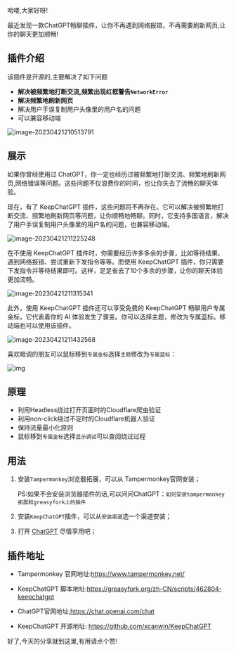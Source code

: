 哈喽,大家好呀!

最近发现一款ChatGPT畅聊插件，让你不再遇到网络报错，不再需要刷新网页,让你的聊天更加顺畅!

## 插件介绍

该插件是开源的,主要解决了如下问题

- **解决被频繁地打断交流,频繁出现红框警告`NetworkError`**
- **解决频繁地刷新网页**
- 解决用户手误复制用户头像里的用户名的问题
- 可以兼容移动端

![image-20230421210513791](https://billy.taoxiaoxin.club/md/2023/04/64428a0a922ee4b45022d469.png)

## 展示

如果你曾经使用过 ChatGPT，你一定也经历过被频繁地打断交流、频繁地刷新网页,网络错误等问题。这些问题不仅浪费你的时间，也让你失去了流畅的聊天体验。

现在，有了 KeepChatGPT 插件，这些问题将不再存在。它可以解决被频繁地打断交流、频繁地刷新网页等问题，让你顺畅地畅聊。同时，它支持多国语言，解决了用户手误复制用户头像里的用户名的问题，也兼容移动端。

![image-20230421211225248](https://billy.taoxiaoxin.club/md/2023/04/64428bb9922ee4b47f6f2646.png)

在不使用 KeepChatGPT 插件时，你需要经历许多多余的步骤，比如等待结果、遇到网络报错、尝试重新下发指令等等。而使用 KeepChatGPT 插件，你只需要下发指令并等待结果即可。这样，足足省去了10个多余的步骤，让你的聊天体验更加流畅。

![image-20230421211315341](https://billy.taoxiaoxin.club/md/2023/04/64428beb922ee4b4876164a8.png)

此外，使用 KeepChatGPT 插件还可以享受免费的 KeepChatGPT 畅聊用户专属金标，它代表着你的 AI 体验发生了骤变。你可以选择主题，修改为专属蓝标。移动端也可以使用该插件。

![image-20230421211432568](https://billy.taoxiaoxin.club/md/2023/04/64428c38922ee4b48c2e7a5f.png)

喜欢暗调的朋友可以鼠标移到`专属金标`选择`主题`修改为`专属蓝标`：

![img](https://billy.taoxiaoxin.club/md/2023/04/64428c8a922ee4b49316ced1.png)

## 原理

- 利用Headless绕过打开页面时的Cloudflare爬虫验证
- 利用non-click绕过不定时的Cloudflare机器人验证
- 保持流量最小化原则
- 鼠标移到`专属金标`选择`显示调试`可以查阅绕过过程

## 用法

1. 安装`Tampermonkey`浏览器拓展，可以从 Tampermonkey官网安装；

   PS:如果不会安装浏览器插件的话,可以问问ChatGPT：`如何安装tampermonkey拓展和greasyfork上的插件`

2. 安装`KeepChatGPT`插件，可以从`安装渠道`选一个渠道安装；

3. 打开 [ChatGPT](https://chat.openai.com/chat) 尽情享用吧；

## 插件地址

+ Tampermonkey 官网地址:https://www.tampermonkey.net/

+ KeepChatGPT 脚本地址:https://greasyfork.org/zh-CN/scripts/462804-keepchatgpt

+ ChatGPT官网地址;https://chat.openai.com/chat
+ KeepChatGPT 开源地址: https://github.com/xcanwin/KeepChatGPT

好了,今天的分享就到这里,有用请点个赞!